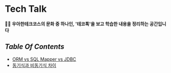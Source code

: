 # Tech Talk

🧑🏻‍ **우아한테크코스의 문화 중 하나인, '테코톡'을 보고 학습한 내용을 정리하는 공간입니다**

## ***Table Of Contents***

- [ORM vs SQL Mapper vs JDBC](https://github.com/Jinuk93/tech-talk/blob/main/docs/ORM%20vs%20SQL%20Mapper%20vs%20JDBC.md)
- [동기식과 비동기식 차이](https://github.com/Jinuk93/tech-talk/blob/main/docs/%EB%8F%99%EA%B8%B0%EC%8B%9D%EA%B3%BC%20%EB%B9%84%EB%8F%99%EA%B8%B0%EC%8B%9D%20%EC%B0%A8%EC%9D%B4.md)
